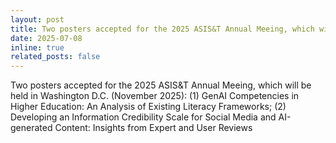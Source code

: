 ```yaml
---
layout: post
title: Two posters accepted for the 2025 ASIS&T Annual Meeing, which will be held in Washington D.C. (November 2025): (1) GenAI Competencies in Higher Education: An Analysis of Existing Literacy Frameworks; (2) Developing an Information Credibility Scale for Social Media and AI-generated Content: Insights from Expert and User Reviews
date: 2025-07-08
inline: true
related_posts: false
---
```


Two posters accepted for the 2025 ASIS&T Annual Meeing, which will be held in Washington D.C. (November 2025): (1) GenAI Competencies in Higher Education: An Analysis of Existing Literacy Frameworks; (2) Developing an Information Credibility Scale for Social Media and AI-generated Content: Insights from Expert and User Reviews